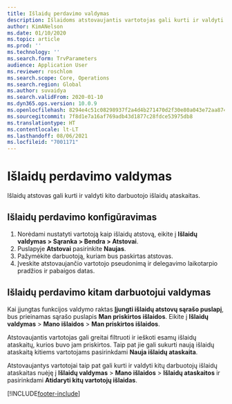 ```yaml
---
title: Išlaidų perdavimo valdymas
description: Išlaidoms atstovaujantis vartotojas gali kurti ir valdyti kito organizacijos darbuotojo išlaidų ataskaitas.
author: KimANelson
ms.date: 01/10/2020
ms.topic: article
ms.prod: ''
ms.technology: ''
ms.search.form: TrvParameters
audience: Application User
ms.reviewer: roschlom
ms.search.scope: Core, Operations
ms.search.region: Global
ms.author: suvaidya
ms.search.validFrom: 2020-01-10
ms.dyn365.ops.version: 10.0.9
ms.openlocfilehash: 8294e4c51c08298937f2a4d4b271470d2f30e80a043e72aa874aa91306ac6712
ms.sourcegitcommit: 7f8d1e7a16af769adb43d1877c28fdce53975db8
ms.translationtype: HT
ms.contentlocale: lt-LT
ms.lasthandoff: 08/06/2021
ms.locfileid: "7001171"
---
```

# <a name="manage-expense-delegation"></a>Išlaidų perdavimo valdymas

Išlaidų atstovas gali kurti ir valdyti kito darbuotojo išlaidų ataskaitas.

## <a name="configure-expense-delegation"></a>Išlaidų perdavimo konfigūravimas

1. Norėdami nustatyti vartotoją kaip išlaidų atstovą, eikite į **Išlaidų valdymas > Sąranka > Bendra > Atstovai**.
2. Puslapyje **Atstovai** pasirinkite **Naujas**.
3. Pažymėkite darbuotoją, kuriam bus paskirtas atstovas. 
4. Įveskite atstovaujančio vartotojo pseudonimą ir delegavimo laikotarpio pradžios ir pabaigos datas.

## <a name="manage-expense-delegation-for-another-employee"></a>Išlaidų perdavimo kitam darbuotojui valdymas

Kai įjungtas funkcijos valdymo raktas **Įjungti išlaidų atstovų sąrašo puslapį**, bus prieinamas sąrašo puslapis **Man priskirtos išlaidos**. Eikite į **Išlaidų valdymas** > **Mano išlaidos** > **Man priskirtos išlaidos**.

Atstovaujantis vartotojas gali greitai filtruoti ir ieškoti esamų išlaidų ataskaitų, kurios buvo jam priskirtos. Taip pat jie gali sukurti naują išlaidų ataskaitą kitiems vartotojams pasirinkdami **Nauja išlaidų ataskaita**.

Atstovaujantys vartotojai taip pat gali kurti ir valdyti kitų darbuotojų išlaidų ataskaitas nuėję į **Išlaidų valdymas** > **Mano išlaidos** > **Išlaidų ataskaitos** ir pasirinkdami **Atidaryti kitų vartotojų išlaidas**.


[!INCLUDE[footer-include](../includes/footer-banner.md)]